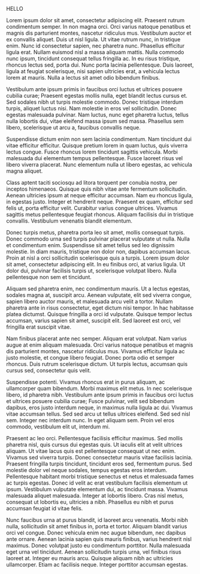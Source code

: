 HELLO

Lorem ipsum dolor sit amet, consectetur adipiscing elit. Praesent rutrum condimentum semper. In non magna orci. Orci varius natoque penatibus et magnis dis parturient montes, nascetur ridiculus mus. Vestibulum auctor et ex convallis aliquet. Duis ut nisl ligula. Ut vitae rutrum nunc, in tristique enim. Nunc id consectetur sapien, nec pharetra nunc. Phasellus efficitur ligula erat. Nullam euismod nisl a massa aliquam mattis. Nulla commodo nunc ipsum, tincidunt consequat tellus fringilla ac. In eu risus tristique, rhoncus lectus sed, porta dui. Nunc porta lacinia pellentesque. Duis laoreet, ligula at feugiat scelerisque, nisi sapien ultricies erat, a vehicula lectus lorem at mauris. Nulla a lectus sit amet odio bibendum finibus.

Vestibulum ante ipsum primis in faucibus orci luctus et ultrices posuere cubilia curae; Praesent egestas mollis nulla, eget blandit lectus cursus et. Sed sodales nibh ut turpis molestie commodo. Donec tristique interdum turpis, aliquet luctus nisi. Nam molestie in eros vel sollicitudin. Donec egestas malesuada pulvinar. Nam luctus, nunc eget pharetra luctus, tellus nulla lobortis dui, vitae eleifend massa ipsum sed massa. Phasellus sem libero, scelerisque ut arcu a, faucibus convallis neque.

Suspendisse dictum enim non sem lacinia condimentum. Nam tincidunt dui vitae efficitur efficitur. Quisque pretium lorem in quam luctus, quis viverra lectus congue. Fusce rhoncus lorem tincidunt sagittis vehicula. Morbi malesuada dui elementum tempus pellentesque. Fusce laoreet risus vel libero viverra placerat. Nunc elementum nulla ut libero egestas, ac vehicula magna aliquet.

Class aptent taciti sociosqu ad litora torquent per conubia nostra, per inceptos himenaeos. Quisque quis nibh vitae ante fermentum sollicitudin. Aenean ultricies ipsum at neque efficitur accumsan. Nam eu rhoncus ligula, in egestas justo. Integer et hendrerit neque. Praesent ex quam, efficitur sed felis ut, porta efficitur velit. Curabitur varius congue ultrices. Vivamus sagittis metus pellentesque feugiat rhoncus. Aliquam facilisis dui in tristique convallis. Vestibulum venenatis blandit elementum.

Donec turpis metus, pharetra porta leo sit amet, mollis consequat turpis. Donec commodo urna sed turpis pulvinar placerat vulputate ut nulla. Nulla et condimentum enim. Suspendisse sit amet tellus sed leo dignissim molestie. In diam mauris, tristique non dolor non, dapibus accumsan lacus. Proin at nisl a orci sollicitudin scelerisque quis a turpis. Lorem ipsum dolor sit amet, consectetur adipiscing elit. In eu finibus orci, at varius ligula. Ut dolor dui, pulvinar facilisis turpis ut, scelerisque volutpat libero. Nulla pellentesque non sem et tincidunt.

Aliquam sed pharetra enim, nec condimentum mauris. Ut a lectus egestas, sodales magna at, suscipit arcu. Aenean vulputate, elit sed viverra congue, sapien libero auctor mauris, et malesuada arcu velit a tortor. Nullam pharetra ante in risus consectetur, eget dictum nisi tempor. In hac habitasse platea dictumst. Quisque fringilla a orci id vulputate. Quisque tempor lectus accumsan, varius sapien sit amet, suscipit elit. Sed laoreet est orci, vel fringilla erat suscipit vitae.

Nam finibus placerat ante nec semper. Aliquam erat volutpat. Nam varius augue at enim aliquam malesuada. Orci varius natoque penatibus et magnis dis parturient montes, nascetur ridiculus mus. Vivamus efficitur ligula ac justo molestie, et congue libero feugiat. Donec porta odio et semper rhoncus. Duis rutrum scelerisque dictum. Ut turpis lectus, accumsan quis cursus sed, consectetur quis velit.

Suspendisse potenti. Vivamus rhoncus erat in purus aliquam, ac ullamcorper quam bibendum. Morbi maximus elit metus. In nec scelerisque libero, id pharetra nibh. Vestibulum ante ipsum primis in faucibus orci luctus et ultrices posuere cubilia curae; Fusce pulvinar, velit sed bibendum dapibus, eros justo interdum neque, in maximus nulla ligula ac dui. Vivamus vitae accumsan tellus. Sed sed arcu ut tellus ultrices eleifend. Sed sed nisl sem. Integer nec interdum nunc. In eget aliquam sem. Proin vel eros commodo, vestibulum elit ut, interdum mi.

Praesent ac leo orci. Pellentesque facilisis efficitur maximus. Sed mollis pharetra nisl, quis cursus dui egestas quis. Ut iaculis elit at velit ultrices aliquam. Ut vitae lacus quis est pellentesque consequat ut nec enim. Vivamus sed viverra turpis. Donec consectetur mauris vitae facilisis lacinia. Praesent fringilla turpis tincidunt, tincidunt eros sed, fermentum purus. Sed molestie dolor vel neque sodales, tempus egestas eros interdum. Pellentesque habitant morbi tristique senectus et netus et malesuada fames ac turpis egestas. Donec id velit ac erat vestibulum facilisis elementum ut ipsum. Vestibulum vulputate elementum dui, ac tincidunt massa. Vivamus malesuada aliquet malesuada. Integer at lobortis libero. Cras nisl metus, consequat ut lobortis eu, ultricies a nibh. Phasellus eu nibh et purus accumsan feugiat id vitae felis.

Nunc faucibus urna at purus blandit, id laoreet arcu venenatis. Morbi nibh nulla, sollicitudin sit amet finibus in, porta et tortor. Aliquam blandit varius orci vel congue. Donec vehicula enim nec augue bibendum, nec dapibus ante ornare. Aenean lacinia sapien quis mauris finibus, varius hendrerit nisl maximus. Donec volutpat justo eu condimentum porttitor. Nulla malesuada eget urna vel tincidunt. Aenean sollicitudin turpis urna, vel finibus risus laoreet at. Integer eu mauris arcu. Quisque aliquam nibh ac ultricies ullamcorper. Etiam ac facilisis neque. Integer porttitor accumsan egestas.
